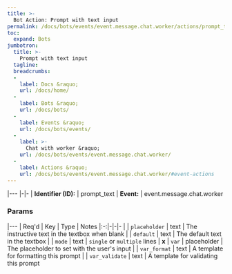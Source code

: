 ```yaml
---
title: >-
  Bot Action: Prompt with text input
permalink: /docs/bots/events/event.message.chat.worker/actions/prompt_text/
toc:
  expand: Bots
jumbotron:
  title: >-
    Prompt with text input
  tagline: 
  breadcrumbs:
  -
    label: Docs &raquo;
    url: /docs/home/
  -
    label: Bots &raquo;
    url: /docs/bots/
  -
    label: Events &raquo;
    url: /docs/bots/events/
  -
    label: >-
      Chat with worker &raquo;
    url: /docs/bots/events/event.message.chat.worker/
  -
    label: Actions &raquo;
    url: /docs/bots/events/event.message.chat.worker/#event-actions
---
```


|---
|-|-
| **Identifier (ID):** | prompt_text
| **Event:** | event.message.chat.worker

### Params

|---
| Req'd | Key | Type | Notes
|:-:|-|-|-
|  | `placeholder` | text | The instructive text in the textbox when blank
|  | `default` | text | The default text in the textbox
|  | `mode` | text | `single` or `multiple` lines
| **x** | `var` | placeholder | The placeholder to set with the user's input
|  | `var_format` | text | A template for formatting this prompt
|  | `var_validate` | text | A template for validating this prompt
